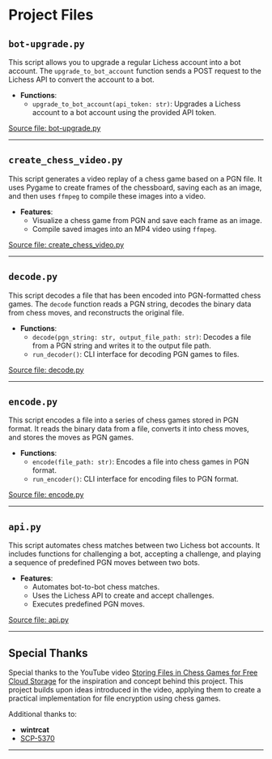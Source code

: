 # Project Files

## `bot-upgrade.py`

This script allows you to upgrade a regular Lichess account into a bot account. The `upgrade_to_bot_account` function sends a POST request to the Lichess API to convert the account to a bot.

- **Functions**:
  - `upgrade_to_bot_account(api_token: str)`: Upgrades a Lichess account to a bot account using the provided API token.

[Source file: bot-upgrade.py](file-i7dVakftXvbMHjgMXv5ilGvT)

---

## `create_chess_video.py`

This script generates a video replay of a chess game based on a PGN file. It uses Pygame to create frames of the chessboard, saving each as an image, and then uses `ffmpeg` to compile these images into a video.

- **Features**:
  - Visualize a chess game from PGN and save each frame as an image.
  - Compile saved images into an MP4 video using `ffmpeg`.

[Source file: create_chess_video.py](file-QNHOOYxqv1D5nqlIvyTS1BnF)

---

## `decode.py`

This script decodes a file that has been encoded into PGN-formatted chess games. The `decode` function reads a PGN string, decodes the binary data from chess moves, and reconstructs the original file.

- **Functions**:
  - `decode(pgn_string: str, output_file_path: str)`: Decodes a file from a PGN string and writes it to the output file path.
  - `run_decoder()`: CLI interface for decoding PGN games to files.

[Source file: decode.py](file-amS6fLQMJbsqCWFlk9ZJYIRI)

---

## `encode.py`

This script encodes a file into a series of chess games stored in PGN format. It reads the binary data from a file, converts it into chess moves, and stores the moves as PGN games.

- **Functions**:
  - `encode(file_path: str)`: Encodes a file into chess games in PGN format.
  - `run_encoder()`: CLI interface for encoding files to PGN format.

[Source file: encode.py](file-dBxftbIY2uL2EICCwaS89Zqt)

---

## `api.py`

This script automates chess matches between two Lichess bot accounts. It includes functions for challenging a bot, accepting a challenge, and playing a sequence of predefined PGN moves between two bots.

- **Features**:
  - Automates bot-to-bot chess matches.
  - Uses the Lichess API to create and accept challenges.
  - Executes predefined PGN moves.

[Source file: api.py](file-xnWjzmPTCp6E9I1EsTodqnPe)

---

## Special Thanks

Special thanks to the YouTube video [Storing Files in Chess Games for Free Cloud Storage](https://youtu.be/TUtafoC4-7k?feature=shared) for the inspiration and concept behind this project. This project builds upon ideas introduced in the video, applying them to create a practical implementation for file encryption using chess games.

Additional thanks to:
- **wintrcat**
- [SCP-5370](https://scp-wiki.wikidot.com/scp-5370)

---
